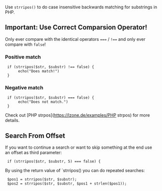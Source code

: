 Use `strripos()` to do case insensitive backwards matching for substrings in PHP.

## Important: Use Correct Comparsion Operator!

Only ever compare with the identical operators `===` / `!==` and only ever compare with `false`!

### Positive match

     if (strripos($str, $substr) !== false) {
          echo("Does match!")
     }

### Negative match

     if (strripos($str, $substr) === false) {
          echo("Does not match.")
     }

Check out [PHP strpos](https://lzone.de/examples/PHP strpos) for more details.

## Search From Offset

If you want to continue a search or want to skip something at the end use an offset as third parameter:

     if (strripos($str, $substr, 5) === false) {

By using the return value of `strripos() you can do repeated searches:

     $pos1 = strripos($str, $substr);
     $pos2 = strripos($str, $substr, $pos1 + strlen($pos1));



